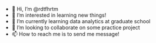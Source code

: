 - 👋 Hi, I’m @rdtfhrtm
- 👀 I’m interested in learning new things!
- 🌱 I’m currently learning data analytics at graduate school
- 💞️ I’m looking to collaborate on some practice project
- 📫 How to reach me is to send me message!

<!---
rdtfhrtm/rdtfhrtm is a ✨ special ✨ repository because its `README.md` (this file) appears on your GitHub profile.
You can click the Preview link to take a look at your changes.
--->
